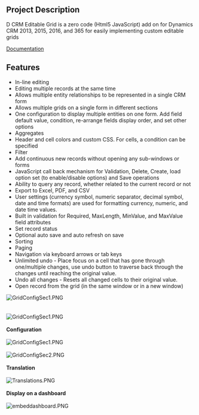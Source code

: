 <h2>Project Description</h2>
<p>D CRM Editable Grid is a zero code (Html5 JavaScript) add on for Dynamics CRM 2013, 2015, 2016, and 365 for easily implementing custom editable grids</p>
<h3-><a href="https://github.com/mehrgithub/dcrmeg/blob/master/docs/Documentation.md">Documentation</a></h3>
<h2>Features</h2>
<div><ul>
<li>In-line editing </li><li>Editing multiple records at the same time </li><li>Allows multiple entity relationships to be represented in a single CRM form </li><li>Allows multiple grids on a single form in different sections </li><li>One configuration to display multiple entities on one form. Add field default value, condition, re-arrange fields display order, and set other options
</li><li>Aggregates </li><li>Header and cell colors and custom CSS. For cells, a condition can be specified
</li><li>Filter </li><li>Add continuous new records without opening any sub-windows or forms </li><li>JavaScript call back mechanism for Validation, Delete, Create, load option set (to enable/disable options) and Save operations
</li><li>Ability to query any record, whether related to the current record or not </li><li>Export to Excel, PDF, and CSV </li><li>User settings (currency symbol, numeric separator, decimal symbol, date and time formats) are used for formatting currency, numeric, and date time values.
</li><li>Built in validation for Required, MaxLength, MinValue, and MaxValue field attributes
</li><li>Set record status </li><li>Optional auto save and auto refresh on save </li><li>Sorting </li><li>Paging </li><li>Navigation via keyboard arrows or tab keys </li><li>Unlimited undo - Place focus on a cell that has gone through one/multiple changes, use undo button to traverse back through the changes until reaching the original value.
</li><li>Undo all changes - Resets all changed cells to their original value. </li><li>Open record from the grid (in the same window or in a new window) </li></ul></div>

<p>
<img title="GridConfigSec1.PNG" src="https://github.com/mehrgithub/dcrmeg/raw/master/docs/Home_GridWithColors.PNG"><br>
<br>
<br>
<img title="GridConfigSec1.PNG" src="https://github.com/mehrgithub/dcrmeg/raw/master/docs/Home_GridWithColors2.PNG"><br>
<br>
<strong>Configuration</strong><br>
<br>
<img title="GridConfigSec1.PNG" src="https://github.com/mehrgithub/dcrmeg/raw/master/docs/Home_GridConfigSec1.PNG"><br>
<br>
<img title="GridConfigSec2.PNG" src="https://github.com/mehrgithub/dcrmeg/raw/master/docs/Home_GridConfigSec2.PNG"><br>
<br>
<strong>Translation</strong><br>
<br>
<img title="Translations.PNG" src="https://github.com/mehrgithub/dcrmeg/raw/master/docs/Home_Translations.PNG"><br>
<br>
<strong>Display on a dashboard</strong><br>
<br>
<img title="embeddashboard.PNG" src="https://github.com/mehrgithub/dcrmeg/raw/master/docs/Home_embeddashboard.PNG"></p>
</div><div class="ClearBoth"></div>
